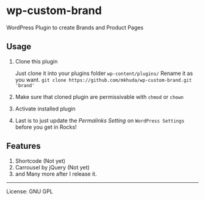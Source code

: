 # wp-custom-brand
WordPress Plugin to create Brands and Product Pages

## Usage
1. Clone this plugin
   
   Just clone it into your plugins folder `wp-content/plugins/`
   Rename it as you want. `git clone https://github.com/mkhuda/wp-custom-brand.git 'brand'`
   
2. Make sure that cloned plugin are permissivable with `chmod` or `chown`
3. Activate installed plugin
4. Last is to just update the *Permalinks Setting* on `WordPress Settings` before you get in Rocks!

## Features
1. Shortcode (Not yet)
2. Carrousel by jQuery (Not yet)
3. and Many more after I release it.

---
License: GNU GPL